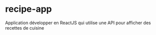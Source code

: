 # recipe-app
Application développer en ReactJS qui utilise une API pour afficher des recettes de cuisine

